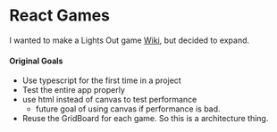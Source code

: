 # React Games

I wanted to make a Lights Out game [Wiki](https://en.wikipedia.org/wiki/Lights_Out_(game)), but decided to expand.

#### Original Goals
* Use typescript for the first time in a project
* Test the entire app properly
* use html instead of canvas to test performance
   * future goal of using canvas if performance is bad.
* Reuse the GridBoard for each game. So this is a architecture thing.
